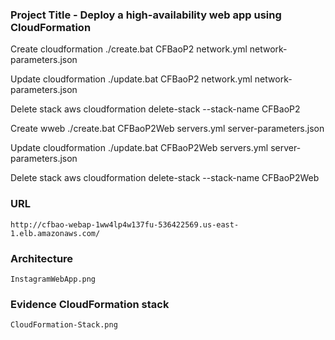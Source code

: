 ### Project Title - Deploy a high-availability web app using CloudFormation
Create cloudformation
	./create.bat CFBaoP2 network.yml network-parameters.json
	
Update cloudformation
	./update.bat CFBaoP2 network.yml network-parameters.json
	
Delete stack 
    aws cloudformation delete-stack --stack-name CFBaoP2


Create wweb
    ./create.bat CFBaoP2Web servers.yml server-parameters.json

	
Update cloudformation
    ./update.bat CFBaoP2Web servers.yml server-parameters.json
	
Delete stack 
    aws cloudformation delete-stack --stack-name CFBaoP2Web

### URL
    http://cfbao-webap-1ww4lp4w137fu-536422569.us-east-1.elb.amazonaws.com/


### Architecture
    InstagramWebApp.png

### Evidence CloudFormation stack
    CloudFormation-Stack.png